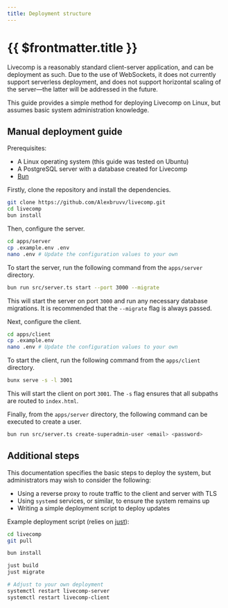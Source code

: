 ```yaml
---
title: Deployment structure
---
```


# {{ $frontmatter.title }}

Livecomp is a reasonably standard client-server application, and can be deployment as such.
Due to the use of WebSockets, it does not currently support serverless deployment, and does not support horizontal scaling of the server—the latter will be addressed in the future.

This guide provides a simple method for deploying Livecomp on Linux, but assumes basic system administration knowledge.

## Manual deployment guide

Prerequisites:

- A Linux operating system (this guide was tested on Ubuntu)
- A PostgreSQL server with a database created for Livecomp
- [Bun](https://bun.sh)

Firstly, clone the repository and install the dependencies.

```bash
git clone https://github.com/Alexbruvv/livecomp.git
cd livecomp
bun install
```

Then, configure the server.

```bash
cd apps/server
cp .example.env .env
nano .env # Update the configuration values to your own
```

To start the server, run the following command from the `apps/server` directory.

```bash
bun run src/server.ts start --port 3000 --migrate
```

This will start the server on port `3000` and run any necessary database migrations.
It is recommended that the `--migrate` flag is always passed.

Next, configure the client.

```bash
cd apps/client
cp .example.env
nano .env # Update the configuration values to your own
```

To start the client, run the following command from the `apps/client` directory.

```bash
bunx serve -s -l 3001
```

This will start the client on port `3001`. The `-s` flag ensures that all subpaths are routed to `index.html`.

Finally, from the `apps/server` directory, the following command can be executed to create a user.

```bash
bun run src/server.ts create-superadmin-user <email> <password>
```

## Additional steps

This documentation specifies the basic steps to deploy the system, but administrators may wish to consider the following:

- Using a reverse proxy to route traffic to the client and server with TLS
- Using `systemd` services, or similar, to ensure the system remains up
- Writing a simple deployment script to deploy updates

Example deployment script (relies on [just](https://github.com/casey/just)):

```bash
cd livecomp
git pull

bun install

just build
just migrate

# Adjust to your own deployment
systemctl restart livecomp-server
systemctl restart livecomp-client
```

